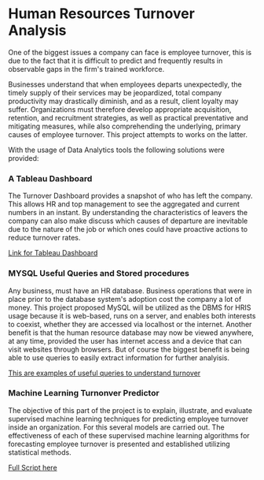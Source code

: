 # Human Resources Turnover Analysis

One of the biggest issues a company can face is employee turnover, this is due to the fact that it is difficult to predict and frequently results in observable gaps in the firm's trained workforce.

Businesses understand that when employees departs unexpectedly, the timely supply of their services may be jeopardized, total company productivity may drastically diminish, and as a result, client loyalty may suffer. Organizations must therefore develop appropriate acquisition, retention, and recruitment strategies, as well as practical preventative and mitigating measures, while also comprehending the underlying, primary causes of employee turnover. This project attempts to works on the latter.

With the usage of Data Analytics tools the following solutions were provided:

### A Tableau Dashboard


The Turnover Dashboard provides a snapshot of who has left the company. This allows HR and top management to see the aggregated and current numbers in an instant. By understanding the characteristics of leavers the company can also make discuss which causes of departure are inevitable due to the nature of the job or which ones could have proactive actions to reduce turnover rates.

<a href="https://public.tableau.com/shared/S5CB39RDN?:display_count=n&:origin=viz_share_link" target="_blank">Link for Tableau Dashboard</a>

### MYSQL Useful Queries and Stored procedures


Any business, must have an HR database. Business operations that were in place prior to the database system's adoption cost the company a lot of money. This project proposed MySQL will be utilized as the DBMS for HRIS usage because it is web-based, runs on a server, and enables both interests to coexist, whether they are accessed via localhost or the internet. Another benefit is that the human resource database may now be viewed anywhere, at any time, provided the user has internet access and a device that can visit websites through browsers. But of course the biggest benefit is being able to use queries to easily extract information for further analyisis.

[This are examples of useful queries to understand turnover](https://github.com/mbastcast/peopleanalytics/blob/main/peopleanalytics.sql)

### Machine Learning Turnonver Predictor


The objective of this part of the project is to explain, illustrate, and evaluate supervised machine learning techniques for predicting employee turnover inside an organization. For this several models are carried out. The effectiveness of each of these supervised machine learning algorithms for forecasting employee turnover is presented and established utilizing statistical methods. 


[Full Script here](https://github.com/mbastcast/HRTurnoverProject/blob/main/FINAL%20People%20Analytics_Satisfaction.ipynb)
